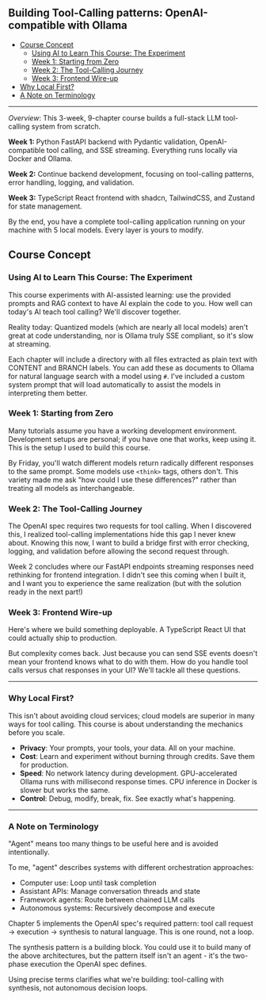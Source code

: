 ## Building Tool-Calling patterns: OpenAI-compatible with Ollama
- [Course Concept](#course-concept)
    - [Using AI to Learn This Course: The Experiment](#using-ai-to-learn-this-course-the-experiment)
    - [Week 1: Starting from Zero](#week-1-starting-from-zero)
    - [Week 2: The Tool-Calling Journey](#week-2-the-tool-calling-journey)
    - [Week 3: Frontend Wire-up](#week-3-frontend-wire-up)
- [Why Local First?](#why-local-first)
- [A Note on Terminology](#a-note-on-terminology)

---

_Overview_:
This 3-week, 9-chapter course builds a full-stack LLM tool-calling system from scratch.

**Week 1:** Python FastAPI backend with Pydantic validation, OpenAI-compatible tool calling, and SSE streaming. Everything runs locally via Docker and Ollama.

**Week 2:** Continue backend development, focusing on tool-calling patterns, error handling, logging, and validation.

**Week 3:** TypeScript React frontend with shadcn, TailwindCSS, and Zustand for state management.

By the end, you have a complete tool-calling application running on your machine with 5 local models. Every layer is yours to modify.

## Course Concept

### Using AI to Learn This Course: The Experiment

This course experiments with AI-assisted learning: use the provided prompts and RAG context to have AI explain the code to you. How well can today's AI teach tool calling? We'll discover together.

Reality today: Quantized models (which are nearly all local models) aren't great at code understanding, nor is Ollama truly SSE compliant, so it's slow at streaming.

Each chapter will include a directory with all files extracted as plain text with CONTENT and BRANCH labels. You can add these as documents to Ollama for natural language search with a model using `#`. I've included a custom system prompt that will load automatically to assist the models in interpreting them better.

### Week 1: Starting from Zero

Many tutorials assume you have a working development environment. Development setups are personal; if you have one that works, keep using it. This is the setup I used to build this course.

By Friday, you'll watch different models return radically different responses to the same prompt. Some models use `<think>` tags, others don't. This variety made me ask "how could I use these differences?" rather than treating all models as interchangeable.

### Week 2: The Tool-Calling Journey

The OpenAI spec requires two requests for tool calling. When I discovered this, I realized tool-calling implementations hide this gap I never knew about. Knowing this now, I want to build a bridge first with error checking, logging, and validation before allowing the second request through.

Week 2 concludes where our FastAPI endpoints streaming responses need rethinking for frontend integration. I didn't see this coming when I built it, and I want you to experience the same realization (but with the solution ready in the next part!)

### Week 3: Frontend Wire-up

Here's where we build something deployable. A TypeScript React UI that could actually ship to production.

But complexity comes back. Just because you can send SSE events doesn't mean your frontend knows what to do with them. How do you handle tool calls versus chat responses in your UI? We'll tackle all these questions.

---

### Why Local First?

This isn't about avoiding cloud services; cloud models are superior in many ways for tool calling. This course is about understanding the mechanics before you scale.

- **Privacy**: Your prompts, your tools, your data. All on your machine.
- **Cost**: Learn and experiment without burning through credits. Save them for production.
- **Speed**: No network latency during development. GPU-accelerated Ollama runs with millisecond response times. CPU inference in Docker is slower but works the same.
- **Control**: Debug, modify, break, fix. See exactly what's happening.

---

### A Note on Terminology

"Agent" means too many things to be useful here and is avoided intentionally.

To me, "agent" describes systems with different orchestration approaches:

- Computer use: Loop until task completion
- Assistant APIs: Manage conversation threads and state
- Framework agents: Route between chained LLM calls
- Autonomous systems: Recursively decompose and execute

Chapter 5 implements the OpenAI spec's required pattern: tool call request → execution → synthesis to natural language. This is one round, not a loop.

The synthesis pattern is a building block. You could use it to build many of the above architectures, but the pattern itself isn't an agent - it's the two-phase execution the OpenAI spec defines.

Using precise terms clarifies what we're building: tool-calling with synthesis, not autonomous decision loops.